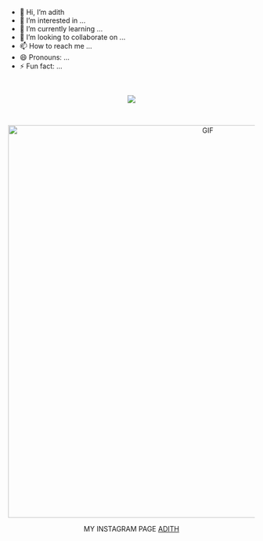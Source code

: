 - 👋 Hi, I’m adith
- 👀 I’m interested in ...
- 🌱 I’m currently learning ...
- 💞️ I’m looking to collaborate on ...
- 📫 How to reach me ...
- 😄 Pronouns: ...
- ⚡ Fun fact: ...

<br>
<p align="center">
  <a href="https://github.com/Loki-Xer/readme-typing-svg"><img src="https://readme-typing-svg.herokuapp.com?font=Time+New+Roman&color=cyan&size=25&center=true&vCenter=true&width=600&height=100&lines=+THANK+YOU+FOR+VISITING+MY+GIT+HUB+😊;I+Am+𝘼𝘿𝙄𝙏𝙃+You+Can+Call+Me+𝘼𝘿𝙃𝙄+<3"></a>
</p>
<br>
<div align="center"> 
   <p align="center"> 
 <img src="https://telegra.ph/file/d41699058146e09253fd7.jpg" alt="GIF" width="800" height="800"/> 
 </p> 
 
  MY INSTAGRAM PAGE <a href="https://www.instagram.com/addhh_iii">ADITH</a>
     <br> 
     <br>  
 </p> 
  
<br>
  

